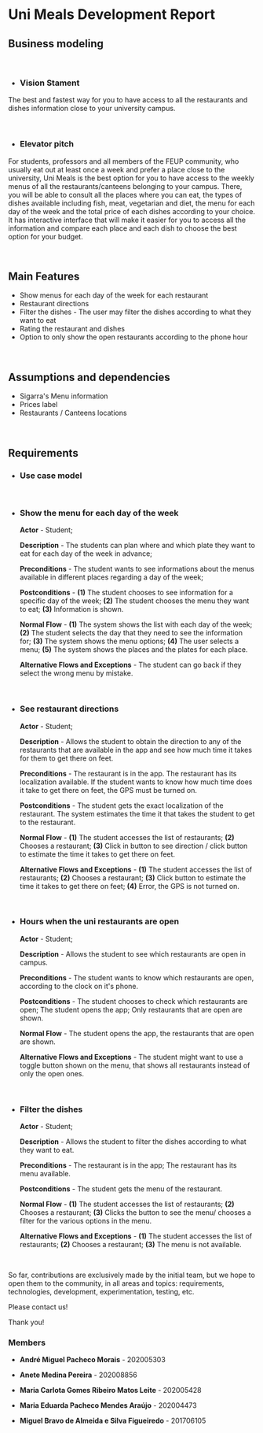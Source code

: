 

# Uni Meals Development Report



 ## Business modeling

&nbsp; 



- ### Vision Stament
The best and fastest way for you to have access to all the restaurants and dishes information close to your university campus.

&nbsp; 


- ### Elevator pitch
For students, professors and all members of the FEUP community, who usually eat out at least once a week and prefer a place close to the university, Uni Meals is the best option for you to have access to the weekly menus of all the restaurants/canteens belonging to your campus. There, you will be able to consult all the places where you can eat, the types of dishes available including fish, meat, vegetarian and diet, the menu for each day of the week and the total price of each dishes according to your choice.
 It has interactive interface that will make it easier for you to access all the information and compare each place and each dish to choose the best option for your budget. 

&nbsp; 


## Main Features
 -  Show menus for each day of the week for each restaurant 
 -  Restaurant directions
 -  Filter the dishes - The user may filter the dishes according to what they want to eat
 -  Rating the restaurant and dishes
 -  Option to only show the open restaurants according to the phone hour

&nbsp; 

## Assumptions and dependencies
- Sigarra's Menu information
- Prices label
- Restaurants / Canteens locations

&nbsp;

## Requirements
- ### Use case model

&nbsp; 

- ### Show the menu for each day of the week
    **Actor** - Student;

    **Description** - The students can plan where and which plate they want to eat for each day of the week in advance;

    **Preconditions** - The student wants to see informations about the menus available in different places regarding a day of the week;

    **Postconditions** - **(1)** The student chooses to see information for a specific day of the week; **(2)** The student chooses the menu they want to eat; **(3)** Information is shown.

    **Normal Flow** - **(1)** The system shows the list with each day of the week; **(2)** The student selects the day that they need to see the information for; **(3)** The system shows the menu options; **(4)** The user selects a menu; **(5)** The system shows the places and the plates for each place.

    **Alternative Flows and Exceptions** - The student can go back if they select the wrong menu by mistake.

&nbsp;

- ### See restaurant directions
    **Actor** - Student;

    **Description** - Allows the student to obtain the direction to any of the restaurants 
    that are available in the app and see how much time it takes for them to get there on feet.

    **Preconditions** - The restaurant is in the app. The restaurant has its localization available. If the student wants to know how much time does it take to get there on feet, the GPS must be turned on.

    **Postconditions** - The student gets the exact localization of the restaurant. The system estimates the time it that takes the student to get to the restaurant.

    **Normal Flow** - **(1)** The student accesses the list of restaurants; **(2)** Chooses a restaurant; **(3)** Click in button to see direction / click button to estimate the time it takes to get there on feet.

    **Alternative Flows and Exceptions** - **(1)** The student accesses the list of restaurants; **(2)** Chooses a restaurant; **(3)** Click button to estimate the time it takes to get there on feet; **(4)** Error, the GPS is not turned on.

&nbsp;

- ### Hours when the uni restaurants are open
    **Actor** - Student;

    **Description** - Allows the student to see which restaurants are open in campus.

    **Preconditions** - The student wants to know which restaurants are open, according to the clock on it's phone.

    **Postconditions** - The student chooses to check which restaurants are open; The student opens the app; Only restaurants that are open are shown.

    **Normal Flow** - The student opens the app, the restaurants that are open are shown.

    **Alternative Flows and Exceptions** - The student might want to use a toggle button shown on the menu, that shows all restaurants instead of only the open ones.

&nbsp;

- ### Filter the dishes
    **Actor** - Student;

    **Description** - Allows the student to filter the dishes according to what they want to eat.

    **Preconditions** - The restaurant is in the app; The restaurant has its menu available. 

    **Postconditions** - The student gets the menu of the restaurant.

    **Normal Flow** - **(1)** The student accesses the list of restaurants; **(2)** Chooses a restaurant; **(3)** Clicks the button to see the menu/ chooses a filter for the various options in the menu.

    **Alternative Flows and Exceptions** - **(1)** The student accesses the list of restaurants; **(2)** Chooses a restaurant; **(3)**  The menu is not available.

&nbsp; 


So far, contributions are exclusively made by the initial team, but we hope to open them to the community, in all areas and topics: requirements, technologies, development, experimentation, testing, etc.

Please contact us!

Thank you!



### Members


- **André Miguel Pacheco Morais** - 202005303

- **Anete Medina Pereira** - 202008856

- **Maria Carlota Gomes Ribeiro Matos Leite** - 202005428

- **Maria Eduarda Pacheco Mendes Araújo** - 202004473

- **Miguel Bravo de Almeida e Silva Figueiredo** - 201706105 
